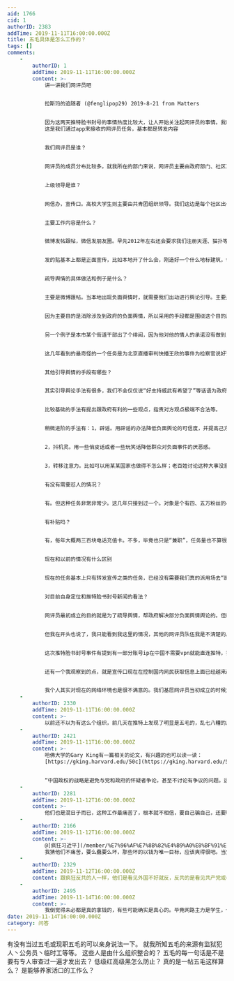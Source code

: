 ```yaml
---
aid: 1766
cid: 1
authorID: 2383
addTime: 2019-11-11T16:00:00.000Z
title: 五毛具体是怎么工作的？
tags: []
comments:
    -
        authorID: 1
        addTime: 2019-11-11T16:00:00.000Z
        content: >-
            讲一讲我们网评员吧


            拉斯玛的追随者 (@fenglipop29) 2019-8-21 from Matters


            因为这两天推特脸书封号的事情热度比较大，让人开始关注起网评员的事情。我就结合下自己的经历，说说基层网评员的事情。这里要提前说下，我只能根据我看到的经历过的事情说，难免有片面之嫌，毕竟我只做过基层网评员，对网评员这整个群体面貌和详细情况我是不清楚的。但是从我的经历上大家应该能管中窥豹吧。
            这是我们通过app来接收的网评员任务，基本都是转发内容


            我们网评员是谁？


            网评员的成员分布比较多。就我所在的部门来说，网评员主要由政府部门、社区工作人员组成。事业单位和国企应该也有。另外，网评员的一个主要来源是高校大学生。此外，还有监狱人员和企业外包人员，这些人我就不清楚了。


            上级领导是谁？


            网信办，宣传口。高校大学生则主要由共青团组织领导。我们这边是每个社区出一两个员工做基层网评员，而街道这里有一两个员工是做核心网评员。核心网评员的任务量会比基层网评员的大。


            主要工作内容是什么？


            微博发帖跟帖，微信发朋友圈。早先2012年左右还会要求我们注册天涯、猫扑等门户论坛。但因为之后论坛慢慢式微，所以我们一次都没有在上面做过任务。另外还有一两次是在今日头条上发评论，现在也没这样的任务了。当上级发布任务时，我们会在微博发帖，然后把微博截图，并上传至专门的一个工作网站，作为自己已经完成了任务的证据。


            发的贴基本上都是正面宣传，比如本地开了什么会，刚造好一个什么地标建筑，领导人对当地发展做了什么批示，等等。只有极少极少的情况，需要“怼人”或者疏导舆情。


            疏导舆情的具体做法和例子是什么？


            主要是微博跟帖。当本地出现负面舆情时，就需要我们出动进行舆论引导。主要是在一些大V或头部账号下面进行跟帖评论、点赞。有时是针对一两个我方观点的评论集中点赞，有时是一起上把自己的声音淹没掉负面的声音。


            因为主要目的是消除涉及到政府的负面舆情，所以采用的手段都是围绕这个目的展开。举例子的话（估计大家能猜到我的城市了），我市要搞个垃圾分类焚烧厂，周边居民示威抗议，甚至采取了堵高速路等极端手段。有一点要着重指出，政府最担心最不喜欢的就是群体性事件，因为群体性事件会对官员的政绩产生很严重的影像。事情发生后，我们就要多个角度引导舆论，比如说垃圾填埋场已经不堪重负，垃圾焚烧厂势在必行；垃圾焚烧厂合法合规，产生的废气严格低于国家标准的排放量；指责部分居民诉求极端且不合法，破坏了社会安定；政府将安排居民和媒体合力监督，等等。


            另一个例子是本市某个街道干部出了个绯闻，因为他对他的情人的承诺没有做到，于是情人告他强奸。在事情调查过后纪委做出了决定，开除党籍撤掉职务，然后由本地街道官微在微博上发布了相关消息。但在公告中并没有明确说明两人的关系是婚外情而不是强奸，于是有很多不明真相的网民就开始纷纷骂政府包庇罪犯——为什么不明确说其实我也不清楚——然后这个时候就让我们网评员出马，在评论和转发中向大家解释这不是强奸，仅仅是不正当关系，处分是正确的。该街道的网评员最辛苦，工作到晚上12点，不光在微博，还在网易等平台发评论。幸好这风波来得快去得也快，一天后热度就下去了大家注意力就不在这了。


            这几年看到的最奇怪的一个任务是为北京直播审判快播王欣的事件为检察官说好话。因为当时直播的时候大家能很明显看出公诉人对这类网络软件的性质和技术准备不足，庭审反而成了被告辩护律师的秀场，再加上公众同情王欣的居多，这让公诉人和法院比较被动。于是出动了我们的核心网评员引导舆论，主要是往王欣涉嫌淫秽色情不能用技术来逃脱罪名等方面去说。这事情我不能理解的是，快播是深圳的公司，王欣的审判在北京海淀区，他们居然有资格能让我市的网评员帮他们擦屁股？


            其他引导舆情的手段有哪些？


            其实引导舆论手法有很多，我们不会仅仅说“好支持威武有希望了”等话语为政府唱赞歌，这样太明显了，群众也不会买账的。因为我们的身份是保密的，需要“大隐隐于市”，需要让自己以一个普通网民的身份来影响其他人。我们需要影响的始终是处于摇摆状态的中间人，所以你们不会看到我们会单独跟个别人争个面红耳赤滔滔不绝，也不会说脏话骂人。我们一般都是一拥而上，一击脱离，绝不恋战。


            比较基础的手法有提出跟政府有利的一些观点，指责对方观点极端不合法等。


            稍微进阶的手法有：1，辟谣。用辟谣的办法降低负面舆论的可信度，并提高己方观点的可信度。


            2，抖机灵。用一些俏皮话或者一些玩笑话降低群众对负面事件的厌恶感。


            3，转移注意力。比如可以用某某国家也做得不怎么样；老百姓讨论这种大事没意义，想想今晚吃啥等手法，将群众的注意力从该负面事件中转移出去。因为有些事情可能错的就是政府，不太好“洗地”，所以只能从其他方面着手降低负面舆情。


            有没有需要怼人的情况？


            有。但这种任务非常非常少。这几年只接到过一个。对象是个有四、五万粉丝的小V吧，好像也是为了环境问题说坏话。于是我们一拥而上灌进去几百个评论，后来他自己关了微博评论了。


            有补贴吗？


            有，每年大概两三百块电话充值卡。不多，毕竟也只是“兼职”，任务量也不算很大。但是任务下来一般要求两三小时内完成。时间卡得紧。


            现在和以前的情况有什么区别


            现在的任务基本上只有转发宣传之类的任务，已经没有需要我们真的派用场去“疏导舆情”了。按照我个人的理解，这几年一是微信崛起后部分网民看朋友圈和公众号文章多了起来，二是网信办对各大网络平台的控制力越来越强，与政府唱反调的公知大V已经基本被封号殆尽了。而且各大平台现在为了合规，纷纷采用了大批网络审核员，审查网民发出来的信息，这样就能第一时间对“不当言论”进行将热度（只自己可见）或者删帖、禁言甚至封号。还有微博采用的“博主精选评论”、直接让评论和转发不可见等方式。在这样严密的网络管控下，基本已经没有我们基层网评员出场的必要了。另外随着技术发展，自动发帖机器人的技术越来越纯熟，也部分代替了网评员的职能。


            对目前自身定位和推特脸书封号新闻的看法？


            网评员最初成立的目的就是为了疏导舆情，帮政府解决部分负面舆情舆论的。但就像我刚才说的，随着形势的发展变化，新技术的启用，我们基层网评员存在的必要性基本上越来越小了。只不过可能出于某些宣传的需要，还继续保留我们这个队伍。其实以前还每年给我们培训来着，这两年连培训都省了。


            但我在开头也说了，我只能看到我这里的情况，其他的网评员队伍我是不清楚的。因为网信办本身就是个很神秘的部门，他们做的事情我们自己也不清楚——就只有有一次培训，讲师跟我们说他们网信办的一些技术部门员工每天开着电脑，几部手机都开着，然后在那些门户网站和app查找可能出现的负面舆情，可能舆情出来后他们自己没掌握到会受批评。


            这次推特脸书封号事件有提到有一部分账号ip在中国不需要vpn就能直连推特，我个人估计可能这些账号跟监狱网评员或者企业外包网评员有关。因为习近平这两年多次在对外宣传工作强调要“坚持讲好中国故事、传播好中国声音”，所以出现这种事情不奇怪。就去年两会的时候不是有个蓝衣记者对红衣记者翻白眼的新闻嘛，这个红衣记者就很明显是外宣的一部分。


            还有一个我观察到的点，就是宣传口现在在控制国内网民获取信息上面已经越来越纯熟了。除了前面说到的对公知大V的封号和控制，再加上网络审核员的审查，这次香港反送中事件中很明显的一点就是官媒在提供给网民的信息上有过滤有污染。比如大肆宣扬游行中暴徒的暴力行为，对游行队伍被黑社会殴打的事情却轻描淡写；详细描写游行人群对警察做的不当举动，对警察的过度武力视而不见；对港府和香港警察的声音多有报道，对示威者的诉求充耳不闻；对一些新闻掐头去尾，只报道部分情况不报道整个全局；甚至还拿没有证实的消息当事实来发（女护士眼睛到底被谁打伤）。


            我个人其实对现在的网络环境也是很不满意的。我们基层网评员当初成立的时候大概是2012-2013年吧，当时也就是想着有些人会无脑黑政府，我们能充当理性辟谣的角色转变下网民对政府的负面情绪。那个时候的网络声音还是很多很杂的，我当时也没想到有一天国内的网络会变成现在这个样子。叹气……
    -
        authorID: 2330
        addTime: 2019-11-11T16:00:00.000Z
        content: >-
            以前还不以为有这么个组织，前几天在推特上发现了明显是五毛的，乱七八糟的用英文姓名（或者西里尔字母）作昵称的账号，发的一些推文是相同的，显然是
    -
        authorID: 2421
        addTime: 2019-11-11T16:00:00.000Z
        content: >-
            哈佛大学的Gary King有一篇相关的论文，有兴趣的也可以读一读：
            [https://gking.harvard.edu/50c](https://gking.harvard.edu/50c)


            “中国政权的战略是避免与党和政府的怀疑者争论，甚至不讨论有争议的问题。这种大规模秘密行动的目的是分散公众注意力并改变主题。”
    -
        authorID: 2281
        addTime: 2019-11-12T16:00:00.000Z
        content: >-
            他们也是混日子而已，这种工作最痛苦了，根本就不相信，要自己骗自己，还要骗别人，还要被人骂祖宗，最后还赚不到几个钱。原来发二十贴就能买一斤肉，现在要发八十贴，才买一斤，你说可怜不？
    -
        authorID: 2166
        addTime: 2019-11-12T16:00:00.000Z
        content: >-
            @[疯狂习近平](/member/%E7%96%AF%E7%8B%82%E4%B9%A0%E8%BF%91%E5%B9%B3) #4
            我猜他们不痛苦，要么蠢要么坏，那些坏的以钱为唯一目标，应该爽得很吧。当党没钱的时候它们自然会消停，蠢的和囚犯除外。
    -
        authorID: 2329
        addTime: 2019-11-12T16:00:00.000Z
        content: 跟疯狂反共的人一样，他们是看见外国不好就反，反共的是看见共产党或者大陆人就反
    -
        authorID: 2495
        addTime: 2019-11-14T16:00:00.000Z
        content: >-
            我倒觉得未必都是真的拿钱的，有些可能确实是真心的。毕竟网路主力是学生，个人感觉从国内情况来看，学生群体本身就是最亲政权的群体。真正走上社会当了社畜的也没有那么多精力在网上搞这些了，而生活压力和各种问题等等也会使他们不一定说反感现政权吧，但也不至于到跪舔的地步。。。
date: 2019-11-14T16:00:00.000Z
category: 问答
---
```


有没有当过五毛或现职五毛的可以亲身说法一下。 就我所知五毛的来源有监狱犯人丶公务员丶临时工等等。 这些人是由什么组织整合的？ 五毛的每一句话是不是要有专人审查过一遍才发出去？ 低级红高级黑怎么防止？ 真的是一帖五毛这样算么？ 是能够养家活口的工作么？
